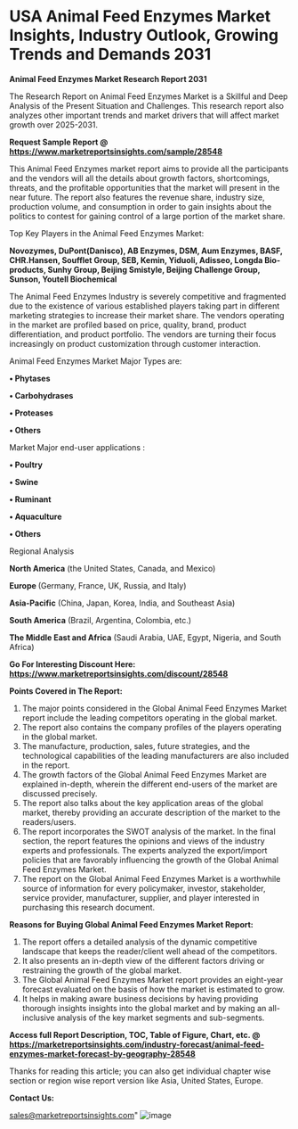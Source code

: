 # USA Animal Feed Enzymes Market Insights, Industry Outlook, Growing Trends and Demands 2031

<strong>Animal Feed Enzymes Market Research Report 2031</strong>

The Research Report on Animal Feed Enzymes Market is a Skillful and Deep Analysis of the Present Situation and Challenges. This research report also analyzes other important trends and market drivers that will affect market growth over 2025-2031.

<strong>Request Sample Report @ <a href=https://www.marketreportsinsights.com/sample/28548>https://www.marketreportsinsights.com/sample/28548</a></strong>

This Animal Feed Enzymes market report aims to provide all the participants and the vendors will all the details about growth factors, shortcomings, threats, and the profitable opportunities that the market will present in the near future. The report also features the revenue share, industry size, production volume, and consumption in order to gain insights about the politics to contest for gaining control of a large portion of the market share.

Top Key Players in the Animal Feed Enzymes Market:

<strong>Novozymes, DuPont(Danisco), AB Enzymes, DSM, Aum Enzymes, BASF, CHR.Hansen, Soufflet Group, SEB, Kemin, Yiduoli, Adisseo, Longda Bio-products, Sunhy Group, Beijing Smistyle, Beijing Challenge Group, Sunson, Youtell Biochemical</strong>

The Animal Feed Enzymes Industry is severely competitive and fragmented due to the existence of various established players taking part in different marketing strategies to increase their market share. The vendors operating in the market are profiled based on price, quality, brand, product differentiation, and product portfolio. The vendors are turning their focus increasingly on product customization through customer interaction.

Animal Feed Enzymes Market Major Types are:

<strong>• Phytases

• Carbohydrases

• Proteases

• Others</strong>

Market Major end-user applications :

<strong>• Poultry

• Swine

• Ruminant

• Aquaculture

• Others</strong>

Regional Analysis

</u><strong><b>North America</b></strong> (the United States, Canada, and Mexico)

<strong><b>Europe </b></strong>(Germany, France, UK, Russia, and Italy)

<strong><b>Asia-Pacific</b></strong> (China, Japan, Korea, India, and Southeast Asia)

<strong><b>South America</b></strong> (Brazil, Argentina, Colombia, etc.)

<strong><b>The Middle East and Africa</b></strong> (Saudi Arabia, UAE, Egypt, Nigeria, and South Africa)

<strong>Go For Interesting Discount Here: <a href=https://www.marketreportsinsights.com/discount/28548>https://www.marketreportsinsights.com/discount/28548</a></strong>

<strong>Points Covered in The Report:</strong>
<ol>
  <li>The major points considered in the Global Animal Feed Enzymes Market report include the leading competitors operating in the global market.</li>
  <li>The report also contains the company profiles of the players operating in the global market.</li>
  <li>The manufacture, production, sales, future strategies, and the technological capabilities of the leading manufacturers are also included in the report.</li>
  <li>The growth factors of the Global Animal Feed Enzymes Market are explained in-depth, wherein the different end-users of the market are discussed precisely.</li>
  <li>The report also talks about the key application areas of the global market, thereby providing an accurate description of the market to the readers/users.</li>
  <li>The report incorporates the SWOT analysis of the market. In the final section, the report features the opinions and views of the industry experts and professionals. The experts analyzed the export/import policies that are favorably influencing the growth of the Global Animal Feed Enzymes Market.</li>
  <li>The report on the Global Animal Feed Enzymes Market is a worthwhile source of information for every policymaker, investor, stakeholder, service provider, manufacturer, supplier, and player interested in purchasing this research document.</li>
</ol>
<strong>Reasons for Buying Global Animal Feed Enzymes Market Report:</strong>

<ol>
  <li>The report offers a detailed analysis of the dynamic competitive landscape that keeps the reader/client well ahead of the competitors.</li>
  <li>It also presents an in-depth view of the different factors driving or restraining the growth of the global market.</li>
  <li>The Global Animal Feed Enzymes Market report provides an eight-year forecast evaluated on the basis of how the market is estimated to grow.</li>
  <li>It helps in making aware business decisions by having providing thorough insights insights into the global market and by making an all-inclusive analysis of the key market segments and sub-segments.</li>
</ol>
<strong>Access full Report Description, TOC, Table of Figure, Chart, etc. @ <a href=https://marketreportsinsights.com/industry-forecast/animal-feed-enzymes-market-forecast-by-geography-28548>https://marketreportsinsights.com/industry-forecast/animal-feed-enzymes-market-forecast-by-geography-28548</a></strong>


Thanks for reading this article; you can also get individual chapter wise section or region wise report version like Asia, United States, Europe.

<strong>Contact Us:</strong>

sales@marketreportsinsights.com"
![image](https://github.com/user-attachments/assets/d8b1f9bf-67b0-47f9-9f5e-083188efedd4)
